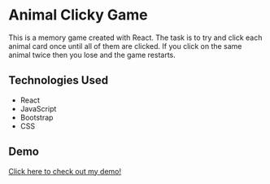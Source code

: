 # Animal Clicky Game
This is a memory game created with React. The task is to try and click each animal card once until all of them are clicked. If you click on the same animal twice then you lose and the game restarts.

## Technologies Used 
* React
* JavaScript 
* Bootstrap
* CSS 

## Demo 
[Click here to check out my demo!](https://www.quora.com)

